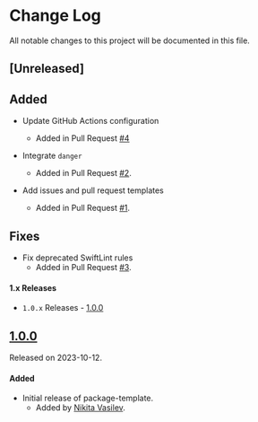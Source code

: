 # Change Log
All notable changes to this project will be documented in this file.

## [Unreleased]

## Added
- Update GitHub Actions configuration
  - Added in Pull Request [#4](https://github.com/space-code/package-template/pull/4)

- Integrate `danger`
  - Added in Pull Request [#2](https://github.com/space-code/package-template/pull/2).

- Add issues and pull request templates
  - Added in Pull Request [#1](https://github.com/space-code/package-template/pull/1).

## Fixes
- Fix deprecated SwiftLint rules
  - Added in Pull Request [#3](https://github.com/space-code/package-template/pull/3).

#### 1.x Releases
- `1.0.x` Releases - [1.0.0](#100)

## [1.0.0](https://github.com/space-code/package-template/releases/tag/1.0.0)
Released on 2023-10-12.

#### Added
- Initial release of package-template.
  - Added by [Nikita Vasilev](https://github.com/nik3212).
